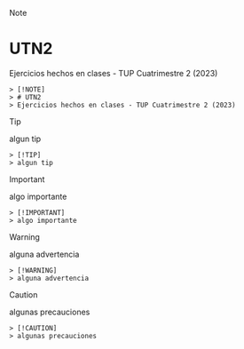 > [!NOTE]
> # UTN2
> Ejercicios hechos en clases - TUP Cuatrimestre 2 (2023)
>
> ```
> > [!NOTE]
> > # UTN2
> > Ejercicios hechos en clases - TUP Cuatrimestre 2 (2023)
> ```

> [!TIP]
> algun tip
> ```
> > [!TIP]
> > algun tip
> ```

> [!IMPORTANT]
> algo importante
> ```
> > [!IMPORTANT]
> > algo importante
> ```

> [!WARNING]
> alguna advertencia
> ```
> > [!WARNING]
> > alguna advertencia
> ```

> [!CAUTION]
> algunas precauciones
> ```
> > [!CAUTION]
> > algunas precauciones
> ```
